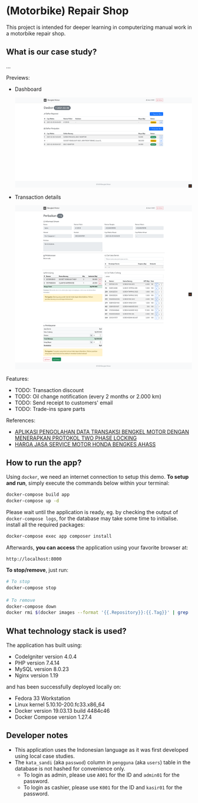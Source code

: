 # (Motorbike) Repair Shop

This project is intended for deeper learning in computerizing manual work in a motorbike repair shop.

## What is our case study?

...

Previews:

- Dashboard

  ![Dashboard](/repair-shop/screenshots/dashboard.png)

- Transaction details

  ![Transaction details](/repair-shop/screenshots/transaction-details.png)

Features:

- TODO: Transaction discount
- TODO: Oil change notification (every 2 months or 2.000 km)
- TODO: Send receipt to customers' email
- TODO: Trade-ins spare parts

References:

- [APLIKASI PENGOLAHAN DATA TRANSAKSI BENGKEL MOTOR DENGAN MENERAPKAN PROTOKOL TWO PHASE LOCKING](https://repository.usd.ac.id/9270/2/105314092_full.pdf)
- [HARGA JASA SERVICE MOTOR HONDA BENGKES AHASS](https://www.anisanagamasmotor.com/p/daftar-harga-jasa-service-motor-honda.html)

## How to run the app?

Using `docker`, we need an internet connection to setup this demo. **To setup and run**, simply execute the commands below within your terminal:

```bash
docker-compose build app
docker-compose up -d
```

Please wait until the application is ready, eg. by checking the output of `docker-compose logs`, for the database may take some time to initialise.  install all the required packages:

```bash
docker-compose exec app composer install
```

Afterwards, **you can access** the application using your favorite browser at:

```text
http://localhost:8000
```

**To stop/remove**, just run:

```bash
# To stop
docker-compose stop

# To remove
docker-compose down
docker rmi $(docker images --format '{{.Repository}}:{{.Tag}}' | grep 'repair-shop')
```

## What technology stack is used?

The application has built using:

- CodeIgniter version 4.0.4
- PHP version 7.4.14
- MySQL version 8.0.23
- Nginx version 1.19

and has been successfully deployed locally on:

- Fedora 33 Workstation
- Linux kernel 5.10.10-200.fc33.x86_64
- Docker version 19.03.13 build 4484c46
- Docker Compose version 1.27.4

## Developer notes

- This application uses the Indonesian language as it was first developed using local case studies.
- The `kata_sandi` (aka `passwod`) column in `pengguna` (aka `users`) table in the database is not hashed for convenience only.
  - To login as admin, please use `A001` for the ID and `admin01` for the password.
  - To login as cashier, please use `K001` for the ID and `kasir01` for the password.
